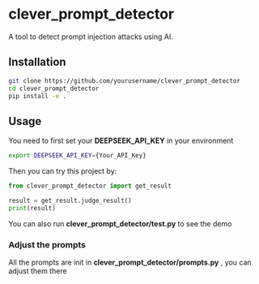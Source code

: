 # clever_prompt_detector

A tool to detect prompt injection attacks using AI.

## Installation

```bash
git clone https://github.com/yourusername/clever_prompt_detector
cd clever_prompt_detector
pip install -e .
```

## Usage

You need to first set your **DEEPSEEK_API_KEY** in your environment
```bash
export DEEPSEEK_API_KEY={Your_API_Key}
```

Then you can try this project by:

```python
from clever_prompt_detector import get_result

result = get_result.judge_result()
print(result)
```

You can also run **clever_prompt_detector/test.py** to see the demo

### Adjust the prompts

All the prompts are init in **clever_prompt_detector/prompts.py** , you can adjust them there